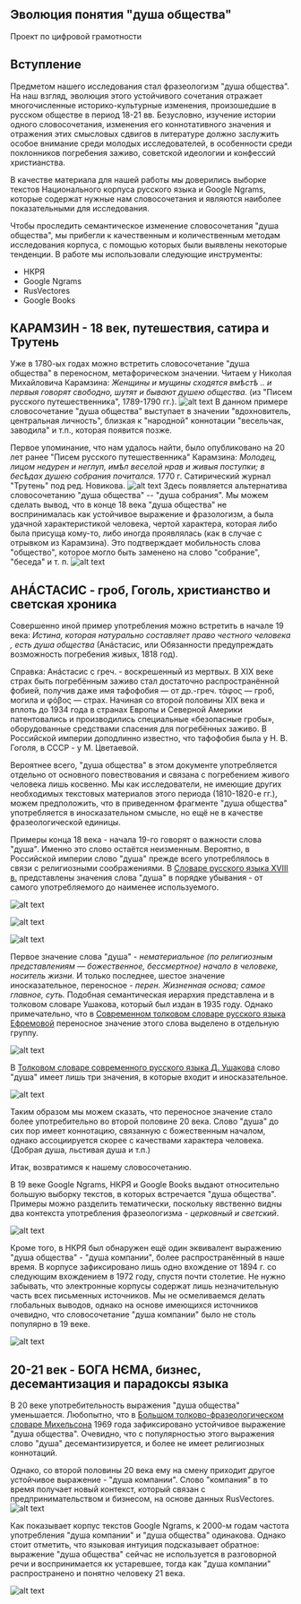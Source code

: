 ## Эволюция понятия "душа общества"

Проект по цифровой грамотности

## Вступление
  Предметом нашего исследования стал фразеологизм "душа общества". На наш взгляд, эволюция этого устойчивого сочетания отражает многочисленные историко-культурные изменения, произошедшие в русском обществе в период 18-21 вв. Безусловно, изучение  истории одного словосочетания, изменения его коннотативного значения и отражения этих смысловых сдвигов в литературе должно заслужить особое внимание среди молодых исследователей, в особенности среди поклонников погребения заживо, советской идеологии и конфессий христианства. 
  
  В качестве материала для нашей работы мы доверились выборке текстов Национального корпуса русского языка и Google Ngrams, которые содержат нужные нам словосочетания и являются наиболее показательными для исследования.
  
  Чтобы проследить семантическое изменение словосочетания "душа общества", мы прибегли к качественным и количественным методам исследования корпуса, с помощью которых были выявлены некоторые тенденции.
В работе мы использовали следующие инструменты:
* НКРЯ
* Google Ngrams
* RusVectores
* Google Books

## КАРАМЗИН - 18 век, путешествия, сатира и Трутень

Уже в 1780-ых годах можно встретить словосочетание "душа общества" в переносном, метафорическом значении. 
Читаем у Николая Михайловича Карамзина:
*Женщины и мущины сходятся вмѣстѣ .. и первыя говорят свободно, шутят и бывают душею общества.* 
(из "Писем русского путешественника", 1789-1790 гг.).
![alt text](https://raw.githubusercontent.com/malikakoshka/towarish/master/%D0%A1%D0%BD%D0%B8%D0%BC%D0%BE%D0%BA%20%D1%8D%D0%BA%D1%80%D0%B0%D0%BD%D0%B0%202019-06-05%20%D0%B2%205.46.33.png)
В данном примере словосочетание "душа общества" выступает в значении "вдохновитель, центральная личность", близкая к "народной" коннотации "весельчак, заводила" и т.п., которая появится позже.  


Первое упоминание, что нам удалось найти, было опубликовано на 20 лет ранее "Писем русского путешественника" Карамзина: 
*Молодец, лицом недурен и неглуп, имѣл веселой нрав и живыя поступки; в бесѣдах душею собрания почитался.*
1770 г. Сатирический журнал "Трутень" под ред. Новикова. 
![alt text](https://raw.githubusercontent.com/malikakoshka/towarish/master/18%20%D0%B2%D0%B5%D0%BA.jpg)
Здесь появляется альтернатива словосочетанию "душа общества" -- "душа собрания". Мы можем сделать вывод, что в конце 18 века "душа общества" не воспринималась как устойчивое выражение и фразологизм, а была удачной характеристикой человека, чертой характера, которая либо была присуща кому-то, либо иногда проявлялась (как в случае с отрывком из Карамзина). Это подтверждает мобильность слова "общество", которое могло быть заменено на слово "собрание", "беседа" и т. п.
![alt text](https://github.com/malikakoshka/towarish/blob/master/%D0%BE%D0%B1%D1%89%D0%B5%D1%81%D1%82%D0%B2%D0%BE.jpg?raw=true)

## АНÁСТАСИС - гроб, Гоголь, христианство и светская хроника

Совершенно иной пример употребления можно встретить в начале 19 века:
*Истина, которая натурально составляет право честного человека , есть душа общества* 
(Анáстасис, или Обязанности предупреждать возможность погребения живых, 1818 год).

Справка: Анáстасис с греч. - воскрешенный из мертвых. В XIX веке страх быть погребённым заживо стал достаточно распространённой фобией, получив даже имя тафофобия — от др.-греч. τάφος — гроб, могила и φόβος — страх. Начиная со второй половины XIX века и вплоть до 1934 года в странах Европы и Северной Америки патентовались и производились специальные «безопасные гробы», оборудованные средствами спасения для погребённых заживо. В Российской империи доподлинно известно, что тафофобия была у Н. В. Гоголя, в СССР - у М. Цветаевой.

Вероятнее всего, "душа общества" в этом документе употребляется отдельно от основного повествования и связана с погребением живого человека лишь косвенно. Мы как исследователи, не имеющие других необходимых текстовых материалов этого периода (1810-1820-е гг.), можем предположить, что в приведенном фрагменте "душа общества" употребляется в иносказательном смысле, но ещё не в качестве фразеологической единицы.

Примеры конца 18 века - начала 19-го говорят о важности слова "душа". Именно это слово остаётся неизменным. Вероятно, в Российской империи слово "душа" прежде всего употреблялось в связи с религиозными соображениями.
В [Словаре русского языка XVIII в.](http://feb-web.ru/feb/sl18/slov-abc/) представлены значения слова "душа" в порядке убывания - от самого употребляемого до наименее используемого.

![alt text](https://raw.githubusercontent.com/malikakoshka/towarish/master/%D0%A1%D0%BD%D0%B8%D0%BC%D0%BE%D0%BA%20%D1%8D%D0%BA%D1%80%D0%B0%D0%BD%D0%B0%202019-06-05%20%D0%B2%2011.16.08.png)

![alt text](https://raw.githubusercontent.com/malikakoshka/towarish/master/%D0%A1%D0%BD%D0%B8%D0%BC%D0%BE%D0%BA%20%D1%8D%D0%BA%D1%80%D0%B0%D0%BD%D0%B0%202019-06-05%20%D0%B2%2011.16.45.png)

![alt text](https://raw.githubusercontent.com/malikakoshka/towarish/master/%D0%A1%D0%BD%D0%B8%D0%BC%D0%BE%D0%BA%20%D1%8D%D0%BA%D1%80%D0%B0%D0%BD%D0%B0%202019-06-05%20%D0%B2%2011.17.01.png)

Первое значение слова "душа" - *нематериальное (по религиозным представлениям — божественное, бессмертное) начало в человеке, носитель жизни.* И только последнее, шестое значение иносказательное, переносное - *перен. Жизненная основа; самое главное, суть.* Подобная семантическая иерархия представлена и в толковом словаре Ушакова, который был издан в 1935 году.
Однако примечательно, что в [Современном толковом словаре русского языка Ефремовой](https://dic.academic.ru/dic.nsf/efremova/161341) переносное значение этого слова выделено в отдельную группу.

![alt text](https://user-images.githubusercontent.com/46749110/58947844-7685d200-8791-11e9-8666-97dcec599a84.png)

В [Толковом словаре современного русского языка Д. Ушакова](http://enc.biblioclub.ru/Encyclopedia/241944_Tolkovyy_slovar_sovremennogo_russkogo_yazyka) слово "душа" имеет лишь три значения, в которые входит и иносказательное.

![alt text](https://user-images.githubusercontent.com/46749110/58948413-bef1bf80-8792-11e9-9824-0c8ca49ea254.png)

Таким образом мы можем сказать, что переносное значение стало более употребительно во второй половине 20 века. Слово "душа" до сих пор имеет коннотацию, связанную с божественным началом, однако ассоциируется скорее с качествами характера человека. (Добрая душа, льстивая душа и т.п.)

Итак, возвратимся к нашему словосочетанию. 

В 19 веке Google Ngrams, НКРЯ и Google Books выдают относительно большую выборку текстов, в которых встречается "душа общества". Примеры можно разделить тематически, поскольку явственно видны два контекста употребления фразеологизма - *церковный и светский*.

![alt text](https://user-images.githubusercontent.com/46749110/58948438-ce710880-8792-11e9-9baa-9ce63f7c5d7f.png)

Кроме того, в НКРЯ был обнаружен ещё один эквивалент выражению "душа общества" - "душа компании", более распространённый в наше время. В корпусе зафиксировано лишь одно вхождение от 1894 г. со следующим вхождением в 1972 году, спустя почти столетие. Не нужно забывать, что электронные корпусы содержат лишь незначительную часть всех письменных источников. Мы не осмеливаемся делать глобальных выводов, однако на основе имеющихся источников очевидно, что словосочетание "душа компании" было не столь популярно в 19 веке.

![alt text](https://user-images.githubusercontent.com/46749110/58952691-14cb6500-879d-11e9-9cfb-43636baac2f0.png)

## 20-21 век - БОГА НЄМА, бизнес, десемантизация и парадоксы языка

В 20 веке употребительность выражения "душа общества" уменьшается. 
Любопытно, что в [Большом толково-фразеологическом словаре Михельсона](http://enc.biblioclub.ru/Encyclopedia/127_Bolshoy_tolkovo-frazeologicheskiy_slovar_Mihelsona) 1969 года зафиксировано устойчивое выражение "душа общества". Очевидно, что с популярностью этого выражения слово "душа" десемантизируется, и более не имеет религиозных коннотаций.

Однако, со второй половины 20 века ему на смену приходит другое устойчивое выражение - "душа компании". Слово "компания" в то время получает новый контекст, который связан с предпринимательством и бизнесом, на основе данных RusVectores.
![alt text](https://user-images.githubusercontent.com/46749110/58951855-dfbe1300-879a-11e9-8415-20e0c96c267a.jpg)

Как показывает корпус текстов Google Ngrams, к 2000-м годам частота употребления "душа компании" и "душа общества" одинакова. Однако стоит отметить, что языковая интуиция подсказывает обратное: выражение "душа общества" сейчас не используется в разговорной речи и воспринимается кк устаревшее, тогда как "душа компании" распространено и понятно человеку 21 века.

![alt text](https://user-images.githubusercontent.com/46749110/58948187-3d019680-8792-11e9-8c7c-8a4698e4ab3b.png)
